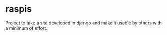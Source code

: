 raspis
======

Project to take a site developed in django and make it usable by others with a minimum of effort.